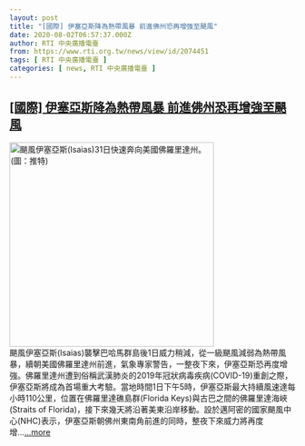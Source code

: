 ```yaml
---
layout: post
title: "[國際] 伊塞亞斯降為熱帶風暴 前進佛州恐再增強至颶風"
date: 2020-08-02T06:57:37.000Z
author: RTI 中央廣播電臺
from: https://www.rti.org.tw/news/view/id/2074451
tags: [ RTI 中央廣播電臺 ]
categories: [ news, RTI 中央廣播電臺 ]
---
```

<!--1596351457000-->
[[國際] 伊塞亞斯降為熱帶風暴 前進佛州恐再增強至颶風](https://www.rti.org.tw/news/view/id/2074451)
------

<div>
<img src="https://static.rti.org.tw/assets/thumbnails/2020/07/31/9498ab60e4f31d567f33908335ee7e26.jpg" width="360" alt="颶風伊塞亞斯(Isaias)31日快速奔向美國佛羅里達州。(圖：推特)" title="颶風伊塞亞斯(Isaias)31日快速奔向美國佛羅里達州。(圖：推特)"><br>颶風伊塞亞斯(Isaias)襲擊巴哈馬群島後1日威力稍減，從一級颶風減弱為熱帶風暴，續朝美國佛羅里達州前進，氣象專家警告，一整夜下來，伊塞亞斯恐再度增強。佛羅里達州遭到俗稱武漢肺炎的2019年冠狀病毒疾病(COVID-19)重創之際，伊塞亞斯將成為首場重大考驗。當地時間1日下午5時，伊塞亞斯最大持續風速達每小時110公里，位置在佛羅里達礁島群(Florida Keys)與古巴之間的佛羅里達海峽(Straits of Florida)，接下來幾天將沿著美東沿岸移動。設於邁阿密的國家颶風中心(NHC)表示，伊塞亞斯朝佛州東南角前進的同時，整夜下來威力將再度增...<a target="_blank" href="https://www.rti.org.tw/news/view/id/2074451">...more</a>
</div>
